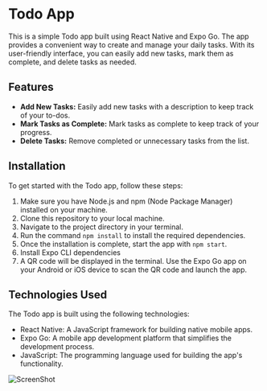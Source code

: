 # Todo App

This is a simple Todo app built using React Native and Expo Go. The app provides a convenient way to create and manage your daily tasks. With its user-friendly interface, you can easily add new tasks, mark them as complete, and delete tasks as needed.

## Features

- **Add New Tasks:** Easily add new tasks with a description to keep track of your to-dos.
- **Mark Tasks as Complete:** Mark tasks as complete to keep track of your progress.
- **Delete Tasks:** Remove completed or unnecessary tasks from the list.

## Installation

To get started with the Todo app, follow these steps:

1. Make sure you have Node.js and npm (Node Package Manager) installed on your machine.
2. Clone this repository to your local machine.
3. Navigate to the project directory in your terminal.
4. Run the command `npm install` to install the required dependencies.
5. Once the installation is complete, start the app with `npm start`.
6. Install Expo CLI dependencies
7. A QR code will be displayed in the terminal. Use the Expo Go app on your Android or iOS device to scan the QR code and launch the app.

## Technologies Used

The Todo app is built using the following technologies:

- React Native: A JavaScript framework for building native mobile apps.
- Expo Go: A mobile app development platform that simplifies the development process.
- JavaScript: The programming language used for building the app's functionality.


![ScreenShot](11.png)


